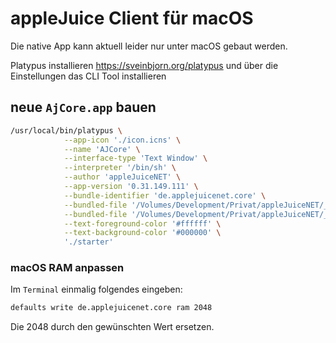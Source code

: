 # appleJuice Client für macOS

Die native App kann aktuell leider nur unter macOS gebaut werden.

Platypus installieren https://sveinbjorn.org/platypus und über die Einstellungen das CLI Tool installieren

## neue `AjCore.app` bauen

```bash
/usr/local/bin/platypus \
            --app-icon './icon.icns' \
            --name 'AJCore' \
            --interface-type 'Text Window' \
            --interpreter '/bin/sh' \
            --author 'appleJuiceNET' \
            --app-version '0.31.149.111' \
            --bundle-identifier 'de.applejuicenet.core' \
            --bundled-file '/Volumes/Development/Privat/appleJuiceNET/_stuff/ajnetmask/libajnetmask.jnilib' \
            --bundled-file '/Volumes/Development/Privat/appleJuiceNET/_stuff/ajcore/ajcore-0.31.149.111.jar' \
            --text-foreground-color '#ffffff' \
            --text-background-color '#000000' \
            './starter'
```

### macOS RAM anpassen

Im `Terminal` einmalig folgendes eingeben:

```bash
defaults write de.applejuicenet.core ram 2048
```

Die 2048 durch den gewünschten Wert ersetzen.
